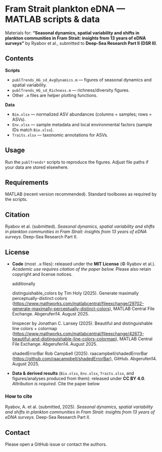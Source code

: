 # Fram Strait plankton eDNA — MATLAB scripts & data

Materials for: **“Seasonal dynamics, spatial variability and shifts in plankton communities in Fram Strait: insights from 13 years of eDNA surveys”** by Ryabov et al., submitted to **Deep-Sea Research Part II (DSR II)**.

## Contents

**Scripts**

* `publTrends_HG_sd_AvgDynamics.m` — figures of seasonal dynamics and spatial variability.
* `publTrends_HG_sd_Richness.m` — richness/diversity figures.
* Other `.m` files are helper plotting functions.

**Data**

* `Bio.xlsx` — normalized ASV abundances (columns = samples; rows = ASVs).
* `Env.xlsx` — sample metadata and local environmental factors (sample IDs match `Bio.xlsx`).
* `Traits.xlsx` — taxonomic annotations for ASVs.

## Usage

Run the  `publTrends*` scripts to reproduce the figures. Adjust file paths if your data are stored elsewhere.

## Requirements

MATLAB (recent version recommended). Standard toolboxes as required by the scripts.

## Citation

Ryabov et al. (submitted). *Seasonal dynamics, spatial variability and shifts in plankton communities in Fram Strait: insights from 13 years of eDNA surveys*. Deep-Sea Research Part II.

## License

* **Code** (most `.m` files): released under the **MIT License** (© Ryabov et al.).
  *Academic use requires citation of the paper below.* Please also retain copyright and license notices.

  additionally

  distinguishable_colors by Tim Holy (2025). Generate maximally perceptually-distinct colors (https://www.mathworks.com/matlabcentral/fileexchange/29702-generate-maximally-perceptually-distinct-colors), MATLAB Central File Exchange. Abgerufen14. August 2025.

  linspecer  by Jonathan C. Lansey (2025). Beautiful and distinguishable line colors + colormap (https://www.mathworks.com/matlabcentral/fileexchange/42673-beautiful-and-distinguishable-line-colors-colormap), MATLAB Central File Exchange. Abgerufen14. August 2025.
  
  shadedErrorBar  Rob Campbell (2025). raacampbell/shadedErrorBar (https://github.com/raacampbell/shadedErrorBar), GitHub. Abgerufen14. August 2025.

* **Data & derived results** (`Bio.xlsx`, `Env.xlsx`, `Traits.xlsx`, and figures/analyses produced from them): released under **CC BY 4.0**.
  *Attribution is required.* Cite the paper below
### How to cite

Ryabov, A. et al. (submitted, 2025). *Seasonal dynamics, spatial variability and shifts in plankton communities in Fram Strait: insights from 13 years of eDNA surveys.* Deep-Sea Research Part II.

## Contact

Please open a GitHub issue or contact the authors.
